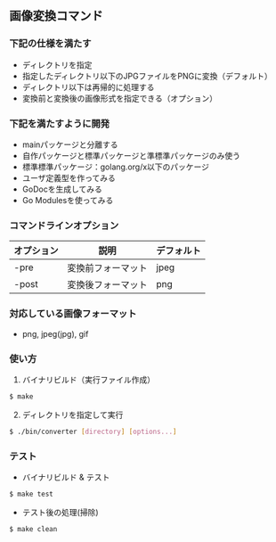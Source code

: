 ## 画像変換コマンド

### 下記の仕様を満たす
- ディレクトリを指定
- 指定したディレクトリ以下のJPGファイルをPNGに変換（デフォルト）
- ディレクトリ以下は再帰的に処理する
- 変換前と変換後の画像形式を指定できる（オプション）


### 下記を満たすように開発
- mainパッケージと分離する
- 自作パッケージと標準パッケージと準標準パッケージのみ使う
- 標準標準パッケージ：golang.org/x以下のパッケージ
- ユーザ定義型を作ってみる
- GoDocを生成してみる
- Go Modulesを使ってみる

### コマンドラインオプション

 | オプション | 説明 | デフォルト |
 | --- | --- | --- |
 | -pre | 変換前フォーマット | jpeg |
 | -post | 変換後フォーマット | png |


### 対応している画像フォーマット
- png, jpeg(jpg), gif


### 使い方
1. バイナリビルド（実行ファイル作成）
```bash
$ make
```
2. ディレクトリを指定して実行
```bash
$ ./bin/converter [directory] [options...]
```


### テスト
- バイナリビルド & テスト
```bash
$ make test
```
- テスト後の処理(掃除)
```bash
$ make clean
```